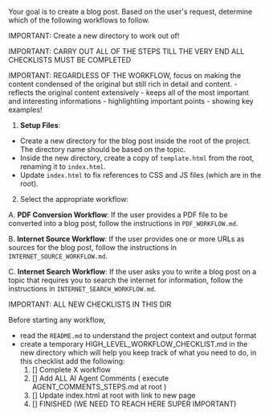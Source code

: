 


Your goal is to create a blog post. Based on the user's request, determine which of the following workflows to follow.

IMPORTANT: Create a new directory to work out of!

IMPORTANT: CARRY OUT ALL OF THE STEPS TILL THE VERY END ALL CHECKLISTS MUST BE COMPLETED

IMPORTANT: REGARDLESS OF THE WORKFLOW, focus on making the content condensed of the original but still rich in detail and content.
    - reflects the original content extensively
    - keeps all of the most important and interesting informations
    - highlightiing important points
    - showing key examples!

1.  **Setup Files**:
- Create a new directory for the blog post inside the root of the project. The directory name should be based on the topic.
- Inside the new directory, create a copy of `template.html` from the root, renaming it to `index.html`.
- Update `index.html` to fix references to CSS and JS files (which are in the root).

2. Select the appropriate workflow:

A.  **PDF Conversion Workflow**: If the user provides a PDF file to be converted into a blog post, follow the instructions in `PDF_WORKFLOW.md`.

B.  **Internet Source Workflow**: If the user provides one or more URLs as sources for the blog post, follow the instructions in `INTERNET_SOURCE_WORKFLOW.md`.

C.  **Internet Search Workflow**: If the user asks you to write a blog post on a topic that requires you to search the internet for information, follow the instructions in `INTERNET_SEARCH_WORKFLOW.md`.

IMPORTANT: ALL NEW CHECKLISTS IN THIS DIR

Before starting any workflow, 
 - read the `README.md` to understand the project context and output format
 - create a temporary HIGH_LEVEL_WORKFLOW_CHECKLIST.md in the new directory which will help you keep track of what you need to do, in this checklist add the following:
    1. [] Complete X workflow
    2. [] Add ALL AI Agent Comments ( execute AGENT_COMMENTS_STEPS.md at root )
    3. [] Update index.html at root with link to new page
    4. [] FINISHED (WE NEED TO REACH HERE SUPER IMPORTANT)